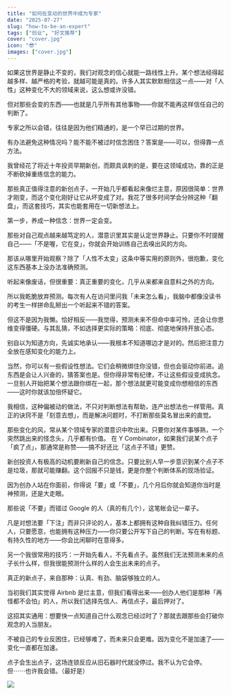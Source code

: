 ```yaml
---
title: "如何在变动的世界中成为专家"
date: "2025-07-27"
slug: "how-to-be-an-expert"
tags: ["创业", "好文推荐"]
cover: "cover.jpg"
icon: "😎"
images: ["cover.jpg"]
---
```

如果这世界是静止不变的，我们对观念的信心就能一路线性上升。某个想法经得起越多样、越严格的考验，就越可能是真的。许多人其实默默相信这一点——对「人性」这种变化不大的领域来说，这么想或许没错。



但对那些会变的东西——也就是几乎所有其他事物——你就不能再这样信任自己的判断了。



专家之所以会错，往往是因为他们精通的，是一个早已过期的世界。



有办法避免这种情况吗？能不能不被过时信念困住？答案是——可以，但得靠一点方法。



我曾经花了将近十年投资早期新创，而颇具讽刺的是，要在这领域成功，靠的正是不断砍掉重练信念的能力。



那些真正值得注意的新创点子，一开始几乎都看起来像烂主意，原因很简单：世界才刚变，而这个变化刚好让它从坏变成了对。我花了很多时间学会分辨这种「翻盘」，而这套技巧，其实也能套用在一切新想法上。



第一步，养成一种信念：世界一定会变。



那些对自己观点越来越笃定的人，潜意识里其实是认定世界静止。只要你不时提醒自己——「不是喔，它在变」，你就会开始训练自己去嗅出风的方向。



那该从哪里开始观察？除了「人性不太变」这条中等实用的原则外，很抱歉，变化这东西基本上没办法准确预测。



听起来像废话，但很重要：真正重要的变化，几乎从来都来自意料之外的方向。



所以我乾脆放弃预测。每次有人在访问里问我「未来怎么看」，我脑中都像没读书的考生一样拼命乱掰出一个听起来不错的答案。



但这不是因为我懒。恰好相反——我觉得，预测未来不但命中率可怜，还会让你思维变得僵硬。与其乱猜，不如选择更实际的策略：彻底、彻底地保持开放心态。



别自以为知道方向，先诚实地承认——我根本不知道哪边才是对的。然后把注意力全放在感知变化的能力上。



当然，你可以有一些假设性想法。它们会稍微绑住你没错，但也会驱动你前进。追东西是会让人兴奋的，猜答案也是。但你得非常有纪律，不让这些假设变成执念。
一旦别人开始把某个想法跟你绑在一起，那个想法就更可能变成你想相信的东西——这时你就该加倍怀疑它。



我相信，这种偏被动的做法，不只对判断想法有帮助，连产出想法也一样管用。真正的诀窍不是「刻意去想」，而是解决问题时，不打断那些莫名冒出来的直觉。



那些变化的风，常从某个领域专家的潜意识中吹出来。只要你对某件事够熟，一个突然跳出来的怪念头，几乎都有价值。
在 Y Combinator，如果我们说某个点子「疯了点」，那通常是称赞——搞不好还比「这点子不错」更赞。



新创投资人有极高的动机要刷新自己的信念。只要比别人早一步意识到某个点子不是垃圾，那就可能赚翻。这个回报不只是钱，更是你整个判断体系的现场验证。



因为创办人站在你面前，你得说「要」或「不要」，几个月后你就会知道你当时是神预测，还是大走眼。



那些说「不要」而错过 Google 的人（真的有几个），这笔帐会记一辈子。



凡是对想法要「下注」而非只评论的人，基本上都拥有这种自我纠错压力。任何人，只要愿意，也能拥有这种压力——你只要公开写下自己的判断。写在有标题、有持久性的地方——你会比闲聊时在意得多。



另一个我很常用的技巧：一开始先看人，不先看点子。虽然我们无法预测未来的点子长什么样，但我很能预测什么样的人会生出未来的点子。



真正的新点子，来自那种：认真、有劲、脑袋够独立的人。



当初我们其实觉得 Airbnb 是烂主意，但我们看得出来——创办人他们是那种「再怪都不会怕」的人，所以我们选择先信人、再信点子，最后押对了。



这招其实通用：想要快一点知道自己什么观念已经过时了？那就去跟那些会打破你观念的人当朋友。



不被自己的专业反困住，已经够难了，而未来只会更难。因为变化不是加速了——变化一直都在加速。



点子会生出点子，这场连锁反应从旧石器时代就没停过。我不认为它会停。
但⋯⋯也许我会错。（最好是）




![](https://prod-files-secure.s3.us-west-2.amazonaws.com/112d0858-5090-4d34-a606-b75eb8d65fd2/46476355-9cf3-4e99-9b7a-3531bc426380/1000202064.png?X-Amz-Algorithm=AWS4-HMAC-SHA256&X-Amz-Content-Sha256=UNSIGNED-PAYLOAD&X-Amz-Credential=ASIAZI2LB46663DTWJVE%2F20250920%2Fus-west-2%2Fs3%2Faws4_request&X-Amz-Date=20250920T224315Z&X-Amz-Expires=3600&X-Amz-Security-Token=IQoJb3JpZ2luX2VjEH8aCXVzLXdlc3QtMiJIMEYCIQDYskGrP8WvV39hsO8mo9%2Fd%2FrC3Xo1%2FYH6Lwl4WxhEXHwIhAKq1yB9xaK6agEJV0XYy6Xwpy6O%2BmK1QFb2MHIR35lwzKogECPf%2F%2F%2F%2F%2F%2F%2F%2F%2F%2FwEQABoMNjM3NDIzMTgzODA1Igwz4paU2OxWtTMmn%2Bcq3AM8qmagoj21tUkQq1g5NjAzy4zC8NziTu%2FVlh9p%2BamUHlRkgjWqnL01SwubJ4ckWb%2BRK95ZGTpDrm5twKZv6ZU%2Fd07mKLD6YUw71l8sFNS%2FUbJx9S4QhBJN4YumGCWPnBHp4RlP03bcHRNCEY3xnmWtx6dmtgyzTCdc%2FLiyZMkWQgTcb3lojYAC9N978ER8KDJONCSMHynm%2F8gAXPYQvdQn09XcqVKhfxyzs1TIBCcZ9eV%2BmSTcvPu%2FSnkqA%2FGfoNzDhLD22GfbZovJtcqF3CyJUdXCIoLB%2BHVM%2FCImB05bDUThl9H8QCwXSSZ%2Bauuk6tjHMXuo7MUYm0jNvh3YEWBSsS5%2B18OdGhG6ZWiURj9feOiNecWjqTg6722mDXkHaa9rrtro0dJsqUWQDyFmc6kfsdHq%2FIVdIHAIQK%2Bd31P3r7XA8HmwgZT9HqhA%2BsVNeM5pImElmrt%2Bb5HjiKiZvA03INc54%2BetaePMEFswsH3euQsHX6UIRDUIzOi%2FO5YwgrMETzkpl4%2BD2tHvFOyZNyZjeEUicKu%2FoSaa40%2Bfby4uLL1I1LzbXifNvz4wtU942vKQtA06JbfVHTUFaegkLH1QdIhxepPQm%2Bs2S2YBS5JE2hxi%2FVNpCSh%2FM7p%2BVjCR0LzGBjqkAfSIo03fgwFzqrLSaAe6dTk7TItKBIXpx2UJjk07knCnL58%2BJ5Z3JHKri7Rx%2BMhVmMK1P%2Bf8WvWYUUzkOO9VupYIM7JWWDsRZn2WuhbLoaxeya8io8t2DSFX46JSlRCv9DliyNp%2Bp4Px5iSZofDm%2BtxeQ5wBo%2BUVXT4ZqKNqLIBibZ5Ha%2BeTe3B0tMjJIJ0dMmzaUX5CWiOwzPZ%2ByPstj77lGRt9&X-Amz-Signature=6b1011d7ec3209cfaf17b7357856680b9450058c8e76768c02029d8e5868bedd&X-Amz-SignedHeaders=host&x-amz-checksum-mode=ENABLED&x-id=GetObject)

